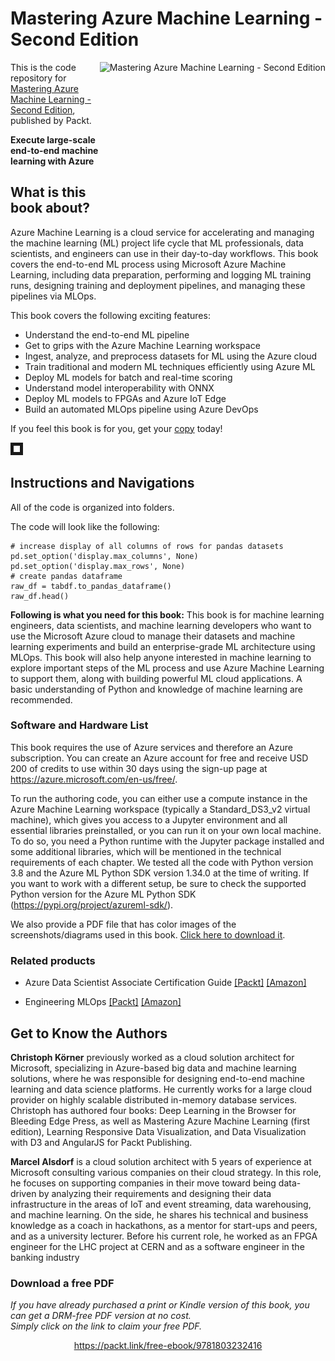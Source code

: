 # Mastering Azure Machine Learning - Second Edition

<a href="https://www.packtpub.com/product/mastering-azure-machine-learning-second-edition/9781803232416?utm_source=github&utm_medium=repository&utm_campaign=9781803232416"><img src="https://static.packt-cdn.com/products/9781803232416/cover/smaller" alt="Mastering Azure Machine Learning - Second Edition" height="256px" align="right"></a>

This is the code repository for [Mastering Azure Machine Learning - Second Edition](https://www.packtpub.com/product/mastering-azure-machine-learning-second-edition/9781803232416?utm_source=github&utm_medium=repository&utm_campaign=9781803232416), published by Packt.


**Execute large-scale end-to-end machine learning with Azure**

## What is this book about?
Azure Machine Learning is a cloud service for accelerating and managing the machine learning (ML) project life cycle that ML professionals, data scientists, and engineers can use in their day-to-day workflows. This book covers the end-to-end ML process using Microsoft Azure Machine Learning, including data preparation, performing and logging ML training runs, designing training and deployment pipelines, and managing these pipelines via MLOps.

This book covers the following exciting features: 
* Understand the end-to-end ML pipeline
* Get to grips with the Azure Machine Learning workspace
* Ingest, analyze, and preprocess datasets for ML using the Azure cloud
* Train traditional and modern ML techniques efficiently using Azure ML
* Deploy ML models for batch and real-time scoring
* Understand model interoperability with ONNX
* Deploy ML models to FPGAs and Azure IoT Edge
* Build an automated MLOps pipeline using Azure DevOps

If you feel this book is for you, get your [copy](https://www.amazon.com/dp/B09NC5XJ6D) today!

<a href="https://www.packtpub.com/?utm_source=github&utm_medium=banner&utm_campaign=GitHubBanner"><img src="https://raw.githubusercontent.com/PacktPublishing/GitHub/master/GitHub.png" 
alt="https://www.packtpub.com/" border="5" /></a>


## Instructions and Navigations
All of the code is organized into folders.

The code will look like the following:
```
# increase display of all columns of rows for pandas datasets
pd.set_option('display.max_columns', None)
pd.set_option('display.max_rows', None)
# create pandas dataframe
raw_df = tabdf.to_pandas_dataframe()
raw_df.head()
```

**Following is what you need for this book:**
This book is for machine learning engineers, data scientists, and machine learning developers who want to use the Microsoft Azure cloud to manage their datasets and machine learning experiments and build an enterprise-grade ML architecture using MLOps. This book will also help anyone interested in machine learning to explore important steps of the ML process and use Azure Machine Learning to support them, along with building powerful ML cloud applications. A basic understanding of Python and knowledge of machine learning are recommended.

### Software and Hardware List


This book requires the use of Azure services and therefore an Azure subscription. You
can create an Azure account for free and receive USD 200 of credits to use within 30 days
using the sign-up page at https://azure.microsoft.com/en-us/free/.

To run the authoring code, you can either use a compute instance in the Azure Machine
Learning workspace (typically a Standard_DS3_v2 virtual machine), which gives
you access to a Jupyter environment and all essential libraries preinstalled, or you can
run it on your own local machine. To do so, you need a Python runtime with the Jupyter
package installed and some additional libraries, which will be mentioned in the technical
requirements of each chapter. We tested all the code with Python version 3.8 and the
Azure ML Python SDK version 1.34.0 at the time of writing. If you want to work with a
different setup, be sure to check the supported Python version for the Azure ML Python
SDK (https://pypi.org/project/azureml-sdk/).

We also provide a PDF file that has color images of the screenshots/diagrams used in this book. [Click here to download it](https://static.packt-cdn.com/downloads/9781803232416_ColorImages.pdf).


### Related products <Other books you may enjoy>
* Azure Data Scientist Associate Certification Guide [[Packt]](https://www.packtpub.com/product/azure-data-scientist-associate-certification-guide/9781800565005?utm_source=github&utm_medium=repository&utm_campaign=9781800565005) [[Amazon]](https://www.amazon.com/dp/B09CQ4YLTN)

* Engineering MLOps [[Packt]](https://www.packtpub.com/product/engineering-mlops/9781800562882?utm_source=github&utm_medium=repository&utm_campaign=9781800562882) [[Amazon]](https://www.amazon.com/dp/B08PFN73CM)

## Get to Know the Authors
**Christoph Körner**
previously worked as a cloud solution architect for Microsoft, specializing
in Azure-based big data and machine learning solutions, where he was responsible for
designing end-to-end machine learning and data science platforms. He currently works for
a large cloud provider on highly scalable distributed in-memory database services. Christoph
has authored four books: Deep Learning in the Browser for Bleeding Edge Press, as well as
Mastering Azure Machine Learning (first edition), Learning Responsive Data Visualization,
and Data Visualization with D3 and AngularJS for Packt Publishing.
  
**Marcel Alsdorf**
is a cloud solution architect with 5 years of experience at Microsoft
consulting various companies on their cloud strategy. In this role, he focuses on supporting
companies in their move toward being data-driven by analyzing their requirements
and designing their data infrastructure in the areas of IoT and event streaming, data
warehousing, and machine learning. On the side, he shares his technical and business
knowledge as a coach in hackathons, as a mentor for start-ups and peers, and as a university
lecturer. Before his current role, he worked as an FPGA engineer for the LHC project at
CERN and as a software engineer in the banking industry
### Download a free PDF

 <i>If you have already purchased a print or Kindle version of this book, you can get a DRM-free PDF version at no cost.<br>Simply click on the link to claim your free PDF.</i>
<p align="center"> <a href="https://packt.link/free-ebook/9781803232416">https://packt.link/free-ebook/9781803232416 </a> </p>